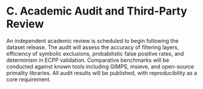 # C. Academic Audit and Third-Party Review

An independent academic review is scheduled to begin following the dataset release. The audit will assess the accuracy of filtering layers, efficiency of symbolic exclusions, probabilistic false positive rates, and determinism in ECPP validation. Comparative benchmarks will be conducted against known tools including GIMPS, msieve, and open-source primality libraries. All audit results will be published, with reproducibility as a core requirement.

